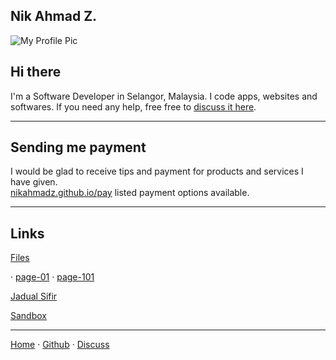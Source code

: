 ## Nik Ahmad Z.

![My Profile Pic](https://avatars0.githubusercontent.com/u/7868782?v=4&s=160)

## Hi there
I'm a Software Developer in Selangor, Malaysia.
I code apps, websites and softwares.
If you need any help, free free to [discuss it here][3].

***

## Sending me payment
I would be glad to receive tips and payment for products and services I have given.  
[nikahmadz.github.io/pay](https://nikahmadz.github.io/pay) listed payment options available.

***

## Links
[Files](https://nikahmadz.github.io/files)

&middot; [page-01](https://nikahmadz.github.io/page-01)
&middot; [page-101](https://nikahmadz.github.io/page-101)

[Jadual Sifir](https://nikahmadz.github.io/jadual-sifir)

[Sandbox](https://nikahmadz.github.io/sandbox)

***

[Home][1] &middot; [Github][2] &middot; [Discuss][3]

[1]:https://nikahmadz.github.io
[2]:https://github.com/nikahmadz/nikahmadz.github.io
[3]:https://github.com/nikahmadz/nikahmadz.github.io/discussions "Go to Discusssion Room"
